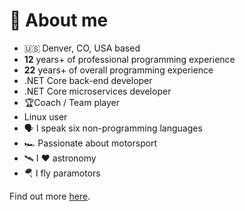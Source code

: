 # 🎉 About me

* 🇺🇸 Denver, CO, USA based
* **12** years+ of professional programming experience
* **22** years+ of overall programming experience
* .NET Core back-end developer
* .NET Core microservices developer
* 🏆Coach / Team player
* Linux user
* 🗣 I speak six non-programming languages 
* 🏎 Passionate about motorsport
* 🛰 I ❤️ astronomy
* 🪂 I fly paramotors

Find out more [here](https://github.com/karolswdev/about).
